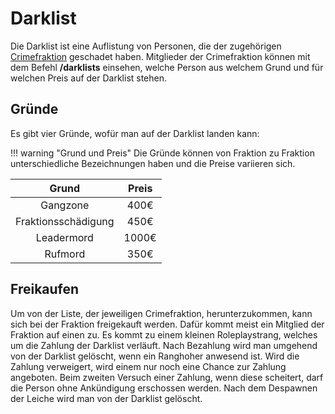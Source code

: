 # Darklist
Die Darklist ist eine Auflistung von Personen, die der zugehörigen [Crimefraktion](../../pages/fraktionen/allgemein.md) geschadet haben. Mitglieder der Crimefraktion können mit dem Befehl **/darklists** einsehen, welche Person aus welchem Grund und für welchen Preis auf der Darklist stehen.

## Gründe 
Es gibt vier Gründe, wofür man auf der Darklist landen kann:

!!! warning "Grund und Preis"
    Die Gründe können von Fraktion zu Fraktion unterschiedliche Bezeichnungen haben und die Preise variieren sich.
    
| Grund | Preis |
|:-:|:-:|
| Gangzone | 400€ |
| Fraktionsschädigung | 450€ |
| Leadermord | 1000€ |
| Rufmord | 350€ |

## Freikaufen 
Um von der Liste, der jeweiligen Crimefraktion, herunterzukommen, kann sich bei der Fraktion freigekauft werden. Dafür kommt meist ein Mitglied der Fraktion auf einen zu. Es kommt zu einem kleinen Roleplaystrang, welches um die Zahlung der Darklist verläuft. Nach Bezahlung wird man umgehend von der Darklist gelöscht, wenn ein Ranghoher anwesend ist. Wird die Zahlung verweigert, wird einem nur noch eine Chance zur Zahlung angeboten. Beim zweiten Versuch einer Zahlung, wenn diese scheitert, darf die Person ohne Ankündigung erschossen werden. Nach dem Despawnen der Leiche wird man von der Darklist gelöscht.
